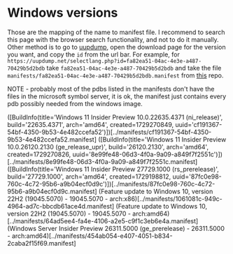 # Windows versions
Those are the mapping of the name to manifest file.
I recommend to search this page with the browser search functionality, and not to do it manually. Other method is to go to [uupdump](https://uupdump.net/), open the download page for the version you want, and copy the `id` from the url bar. For example, for `https://uupdump.net/selectlang.php?id=fa82ea51-04ac-4e3e-a487-70429b5d2bdb` take `fa82ea51-04ac-4e3e-a487-70429b5d2bdb` and take the file `manifests/fa82ea51-04ac-4e3e-a487-70429b5d2bdb.manifest` from [this](https://github.com/ErezAmihud/WindowsSymbolsByVersion) repo.

NOTE - probably most of the pdbs listed in the manifests don't have the files in the microsoft symbol server, it is ok, the manifest just contains every pdb possibly needed from the windows image.



([BuildInfo(title='Windows 11 Insider Preview 10.0.22635.4371 (ni_release)', build='22635.4371', arch='amd64', created=1729270849, uuid='cf191367-54bf-4350-9b53-4e482ccefa52')])[../manifests/cf191367-54bf-4350-9b53-4e482ccefa52.manifest]
([BuildInfo(title='Windows 11 Insider Preview 10.0.26120.2130 (ge_release_upr)', build='26120.2130', arch='amd64', created=1729270826, uuid='8e99fe48-06d3-4f0a-9a09-a849f7f2551c')])[../manifests/8e99fe48-06d3-4f0a-9a09-a849f7f2551c.manifest]
([BuildInfo(title='Windows 11 Insider Preview 27729.1000 (rs_prerelease)', build='27729.1000', arch='amd64', created=1729198812, uuid='87fc0e98-760c-4c72-95b6-a9b04ecf0d9c')])[../manifests/87fc0e98-760c-4c72-95b6-a9b04ecf0d9c.manifest]
(Feature update to Windows 10, version 22H2 (19045.5070) - 19045.5070 - arch:x86)[../manifests/1061081c-949c-4964-ad7c-bbcdb61ace4d.manifest]
(Feature update to Windows 10, version 22H2 (19045.5070) - 19045.5070 - arch:amd64)[../manifests/64ad5ee4-fa4e-4106-a2e5-c9f1c3eb6e4a.manifest]
(Windows Server Insider Preview 26311.5000 (ge_prerelease) - 26311.5000 - arch:amd64)[../manifests/454ab054-e407-4051-b834-2caba2f15f69.manifest]
